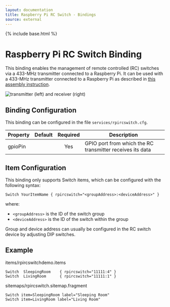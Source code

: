```yaml
---
layout: documentation
title: Raspberry Pi RC Switch - Bindings
source: external
---
```

<!-- Attention authors: Do not edit directly. Please add your changes to the appropriate source repository -->

{% include base.html %}

# Raspberry Pi RC Switch Binding

This binding enables the management of remote controlled (RC) switches via a 433-MHz transmitter connected to a Raspberry Pi.  It can be used with a 433-MHz transmitter connected to a Raspberry Pi as described in [this assembly instruction](https://www.raspberrypi.org/forums/viewtopic.php?f=37&t=66946).

![transmitter (left) and receiver (right)](https://lh4.googleusercontent.com/-dFv2BHCIHIw/Utrbo8PJsLI/AAAAAAAADAY/IhZOiytTX2Y/w740-h450-no/modules.png)

## Binding Configuration

This binding can be configured in the file `services/rpircswitch.cfg`.

| Property | Default | Required | Description |
|----------|---------|:--------:|-------------|
| gpioPin  |         |   Yes    | GPIO port from which the RC transmitter receives its data |

## Item Configuration

This binding only supports Switch items, which can be configured with the following syntax:

```
Switch YourItemName { rpircswitch="<groupAddress>:<deviceAddress>" }
```

where:

* `<groupAddress>` is the ID of the switch group
* `<deviceAddress>` is the ID of the switch within the group

Group and device address can usually be configured in the RC switch device by adjusting DIP switches.

## Example

items/rpircswitchdemo.items

```
Switch	SleepingRoom	{ rpircswitch="11111:4" }
Switch	LivingRoom		{ rpircswitch="11111:1" }
```

sitemaps/rpircswitch.sitemap.fragment

```
Switch item=SleepingRoom label="Sleeping Room"
Switch item=LivingRoom label="Living Room"
```
